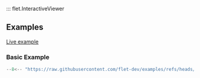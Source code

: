 ::: flet.InteractiveViewer

## Examples

[Live example](https://flet-controls-gallery.fly.dev/utility/interactiveviewer)

### Basic Example

```python
--8<-- "https://raw.githubusercontent.com/flet-dev/examples/refs/heads/v1-docs/python/controls/"
```

